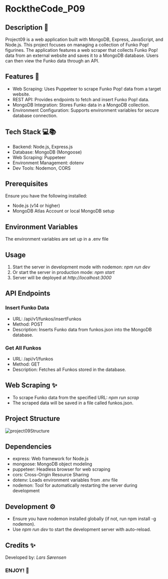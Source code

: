 # RocktheCode_P09

## Description 📄
Project09 is a web application built with MongoDB, Express, JavaScript, and Node.js. This project focuses on managing a collection of Funko Pop! figurines. The application features a web scraper that collects Funko Pop! data from an external website and saves it to a MongoDB database. Users can then view the Funko data through an API.

## Features 🚀
- Web Scraping: Uses Puppeteer to scrape Funko Pop! data from a target website.
- REST API: Provides endpoints to fetch and insert Funko Pop! data.
- MongoDB Integration: Stores Funko data in a MongoDB collection.
- Environment Configuration: Supports environment variables for secure database connection.

## Tech Stack 💻📚
- Backend: Node.js, Express.js
- Database: MongoDB (Mongoose)
- Web Scraping: Puppeteer
- Environment Management: dotenv
- Dev Tools: Nodemon, CORS

## Prerequisites
Ensure you have the following installed:
- Node.js (v14 or higher)
- MongoDB Atlas Account or local MongoDB setup

## Environment Variables
The environment variables are set up in a .env file

## Usage
1. Start the server in development mode with nodemon: *npm run dev*
2. Or start the server in production mode: *npm start*
3. Server will be deployed at *http://localhost:3000*

## API Endpoints
### Insert Funko Data
- URL: /api/v1/funkos/insertFunkos
- Method: POST
- Description: Inserts Funko data from funkos.json into the MongoDB database.
### Get All Funkos
- URL: /api/v1/funkos
- Method: GET
- Description: Fetches all Funkos stored in the database.

## Web Scraping ✨
- To scrape Funko data from the specified URL: *npm run scrap*
- The scraped data will be saved in a file called funkos.json.

## Project Structure  
![project09Structure](https://github.com/user-attachments/assets/4857a0e4-fc8f-46d7-8209-968e520c510f)

## Dependencies
- express: Web framework for Node.js
- mongoose: MongoDB object modeling
- puppeteer: Headless browser for web scraping
- cors: Cross-Origin Resource Sharing
- dotenv: Loads environment variables from .env file
- nodemon: Tool for automatically restarting the server during development

## Development ⚙
- Ensure you have nodemon installed globally (if not, run npm install -g nodemon).
- Use *npm run dev* to start the development server with auto-reload.

## Credits ✨
Developed by: *Lars Sørensen*

### ENJOY! 💙

  
  
  


  
